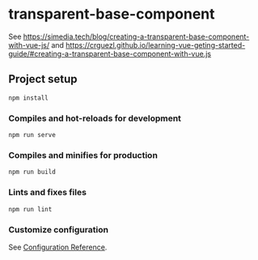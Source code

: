 # transparent-base-component

See <https://simedia.tech/blog/creating-a-transparent-base-component-with-vue-js/>
and <https://crguezl.github.io/learning-vue-geting-started-guide/#creating-a-transparent-base-component-with-vue.js>

## Project setup
```
npm install
```

### Compiles and hot-reloads for development
```
npm run serve
```

### Compiles and minifies for production
```
npm run build
```

### Lints and fixes files
```
npm run lint
```

### Customize configuration
See [Configuration Reference](https://cli.vuejs.org/config/).
